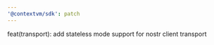 ```yaml
---
'@contextvm/sdk': patch
---
```


feat(transport): add stateless mode support for nostr client transport
